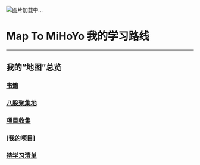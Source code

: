 ![图片加载中...](images/Title_Im_On_My_Way!.jpg "I'm On My Way!!!")


# Map To MiHoYo 我的学习路线
---
## 我的“地图”总览

### [书籍](/mds/Others/书籍.md)

### [八股聚集地](/mds/Others/八股聚集地.md)

### [项目收集](/mds/Others/项目.md)

### [我的项目]

### [待学习清单](/mds/Others/待学习.md)